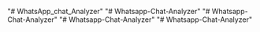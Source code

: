 "# WhatsApp_chat_Analyzer" 
"# Whatsapp-Chat-Analyzer" 
"# Whatsapp-Chat-Analyzer" 
"# Whatsapp-Chat-Analyzer" 
"# Whatsapp-Chat-Analyzer" 
